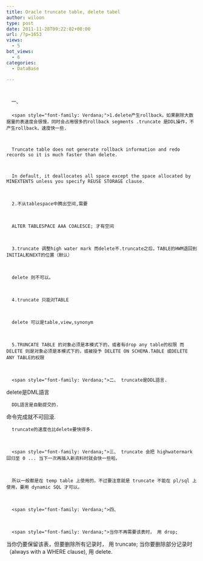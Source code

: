 ```yaml
---
title: Oracle truncate table, delete tabel
author: wiloon
type: post
date: 2011-11-28T09:22:02+00:00
url: /?p=1653
views:
  - 5
bot_views:
  - 6
categories:
  - DataBase

---
```

# <span class="Apple-style-span" style="font-family: Verdana; font-size: 13px; font-weight: normal;">　一、


  <div id="cnblogs_post_body">
    
      <span style="font-family: Verdana;">1.delete产生rollback，如果删除大数据量的表速度会很慢，同时会占用很多的rollback segments .truncate 是DDL操作，不产生rollback，速度快一些.
    
    
    
      Truncate table does not generate rollback information and redo records so it is much faster than delete.
    
    
    
      In default, it deallocates all space except the space allocated by MINEXTENTS unless you specify REUSE STORAGE clause.
    
    
    
      2.不从tablespace中腾出空间,需要
    
    
    
      ALTER TABLESPACE AAA COALESCE; 才有空间
    
    
    
      3.truncate 调整high water mark 而delete不.truncate之后，TABLE的HWM退回到 INITIAL和NEXT的位置（默认）
    
    
    
      delete 则不可以。
    
    
    
      4.truncate 只能对TABLE
    
    
    
      delete 可以是table,view,synonym
    
    
    
      5.TRUNCATE TABLE 的对象必须是本模式下的，或者有drop any table的权限 而 DELETE 则是对象必须是本模式下的，或被授予 DELETE ON SCHEMA.TABLE 或DELETE ANY TABLE的权限
    
    
    
      <span style="font-family: Verdana;">二、 truncate是DDL語言.
 delete是DML語言
    
    
    
      DDL語言是自動提交的.
 命令完成就不可回滾.
    
    
    
      truncate的速度也比delete要快得多.
    
    
    
      <span style="font-family: Verdana;">三、 truncate 会把 highwatermark 回归至 0 ... 当下一次再插入新资料时就会快一些啦。
    
    
    
      所以一般都是在 temp table 上使用的，不过要注意就是 truncate 不能在 pl/sql 上使用，要用 dynamic SQL 才可以。
    
    
    
      <span style="font-family: Verdana;">四、
    
    
    
      <span style="font-family: Verdana;">当你不再需要该表时， 用 drop;
 当你仍要保留该表，但要删除所有记录时， 用 truncate;
 当你要删除部分记录时（always with a WHERE clause), 用 delete.
    
  
